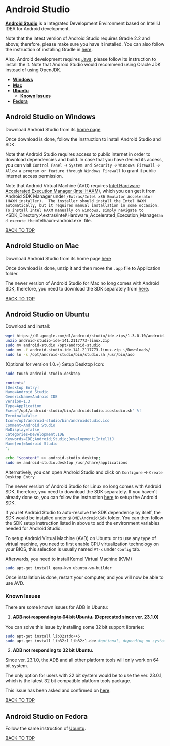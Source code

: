 Android Studio
==============
[**Android Studio**](https://developer.android.com/sdk/index.html) is a Integrated Development Environment based on IntelliJ IDEA for Android development.

Note that the latest version of Android Studio requires Gradle 2.2 and above; therefore, please make sure you have it installed.  You can also follow the instruction of installing Gradle in [here](#gradle).

Also, Android development requires [Java](#java),  please follow its instruction to install the it.  Note that Android Studio would recommend using Oracle JDK instead of using OpenJDK.

* [**Windows**](#android-studio-on-windows)
* [**Mac**](#android-studio-on-mac)
* [**Ubuntu**](#android-studio-on-ubuntu)
  * [**Known Issues**](#known-issues)
* [**Fedora**](#android-studio-on-fedora)

## Android Studio on Windows
Download Android Studio from its [home page](https://developer.android.com/sdk/installing/studio.html)

Once download is done, follow the instruction to install Android Studio and SDK.

Note that Android Studio requires access to public internet in order to download dependencies and build.  In case that you have denied its access, you can visit `Control Panel` -> `System and Security` -> `Windows Firewall` -> `Allow a program or feature through Windows Firewall` to grant it public internet access permission.

Note that Android Virtual Machine (AVD) requires [Intel Hardware Accelerated Execution Manager (Intel HAXM)](https://software.intel.com/en-us/android/articles/intel-hardware-accelerated-execution-manager), which you can get it from Android SDK Manager under `/Extras/Intel x86 Emulator Accelerator (HAXM installer).  The installer should install the Intel HAXM automatically, but it requires manual installation in some occasion.  To install Intel HAXM manually on windows, simply navigate to `<SDK_Directory>\extras\intel\Hardware_Accelerated_Execution_Manager` and execute the `intelhaxm-android.exe` file.

[BACK TO TOP](https://github.com/ctrl-alt-del/devenv#integrated-development-environment-ide)


## Android Studio on Mac
Download Android Studio from its home page [here](https://developer.android.com/sdk/installing/studio.html)

Once download is done, unzip it and then move the `.app` file to Application folder.

The newer version of Android Studio for Mac no long comes with Android SDK, therefore, you need to download the SDK separately from [here](#sdk-on-mac).

[BACK TO TOP](https://github.com/ctrl-alt-del/devenv#integrated-development-environment-ide)


## Android Studio on Ubuntu
Download and install:
```sh
wget https://dl.google.com/dl/android/studio/ide-zips/1.3.0.10/android-studio-ide-141.2117773-linux.zip
unzip android-studio-ide-141.2117773-linux.zip
sudo mv android-studio /opt/android-studio
sudo mv -f android-studio-ide-141.2117773-linux.zip ~/Downloads/
sudo ln -s /opt/android-studio/bin/studio.sh /usr/bin/aso
```

(Optional for version 1.0.+) Setup Desktop Icon:
```sh
sudo touch android-studio.desktop

content="
[Desktop Entry]
Name=Android Studio
GenericName=Android IDE
Version=1.3
Type=Application
Exec="/opt/android-studio/bin/androidstudio.icostudio.sh" %f
Terminal=false
Icon=/opt/android-studio/bin/androidstudio.ico
Comment=Android Studio
NoDisplay=false
Categories=Development;IDE
Keywords=IDE;Android;Studio;Development;IntelliJ
Name[en]=Android Studio
";

echo "$content" >> android-studio.desktop;
sudo mv android-studio.desktop /usr/share/applications
```

Alternatively, you can open Android Studio and click on `Configure` -> `Create Desktop Entry`

The newer version of Android Studio for Linux no long comes with Android SDK, therefore, you need to download the SDK separately.  If you haven't already done so, you can follow the instruction [here](https://github.com/ctrl-alt-del/devenv#sdk-on-ubuntu) to setup the Android SDK.

If you let Android Studio to auto-resolve the SDK dependency by itself, the SDK would be installed under `$HOME\Android\Sdk` folder.  You can then follow the SDK setup instruction listed in above to add the environment variables needed for Android Studio.

To setup Android Virtual Machine (AVD) on Ubuntu or to use any type of virtual machine, you need to first enable CPU virtualization technology on your BIOS, this selection is usually named `VT-x` under `Config` tab.

Afterwards, you need to install Kernel Virtual Machine (KVM)
```sh
sudo apt-get install qemu-kvm ubuntu-vm-builder
```

Once installation is done, restart your computer, and you will now be able to use AVD.



### Known Issues
There are some known issues for ADB in Ubuntu:

1. **~~ADB not responding to 64 bit Ubuntu.~~ (Deprecated since ver. 23.1.0)**

You can solve this issue by installing some 32 bit support libraries:
```sh
sudo apt-get install lib32stdc++6
sudo apt-get install lib32z1 lib32z1-dev #optional, depending on system
```



2. **ADB not responding to 32 bit Ubuntu.**

Since ver. 23.1.0, the ADB and all other platform tools will only work on 64 bit system.

The only option for users with 32 bit system would be to use the ver. 23.0.1, which is the latest 32 bit compatible platform tools package.

This issue has been asked and confirmed on [here](https://code.google.com/p/android/issues/detail?id=196866).

[BACK TO TOP](https://github.com/ctrl-alt-del/devenv#integrated-development-environment-ide)


## Android Studio on Fedora
Follow the same instruction of [Ubuntu](#android-studio-on-ubuntu).

[BACK TO TOP](https://github.com/ctrl-alt-del/devenv#integrated-development-environment-ide)
